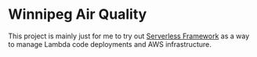 # Winnipeg Air Quality

This project is mainly just for me to try out [Serverless Framework](https://github.com/serverless/serverless)
as a way to manage Lambda code deployments and AWS infrastructure.
